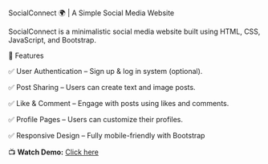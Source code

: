 SocialConnect 🌍 | A Simple Social Media Website

SocialConnect is a minimalistic social media website built using HTML, CSS, JavaScript, and Bootstrap.

🚀 Features

✅ User Authentication – Sign up & log in system (optional).

✅ Post Sharing – Users can create text and image posts.

✅ Like & Comment – Engage with posts using likes and comments.

✅ Profile Pages – Users can customize their profiles.

✅ Responsive Design – Fully mobile-friendly with Bootstrap

📺 **Watch Demo:** [Click here](https://youtu.be/pSnfRmm210M)
